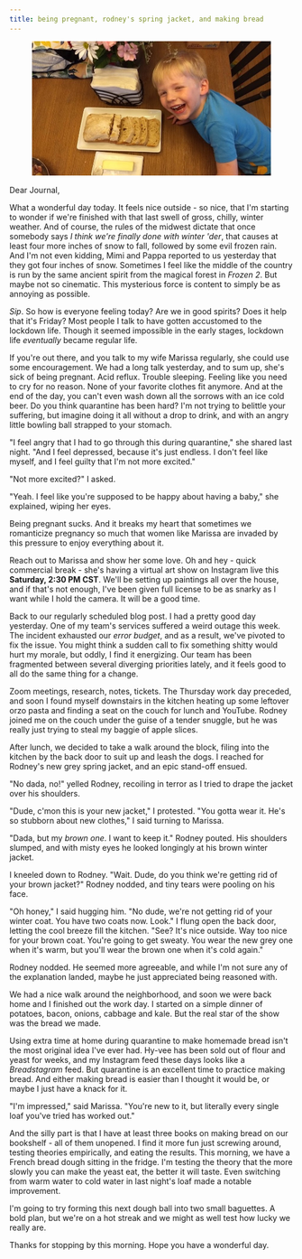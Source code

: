 ```yaml
---
title: being pregnant, rodney's spring jacket, and making bread
---
```


<figure>
  <a href="/images/banners/2020-04-17.jpg">
    <img alt="banner" src="/images/banners/2020-04-17.jpg"/>
  </a>
</figure>

Dear Journal,

What a wonderful day today.  It feels nice outside - so nice, that I'm
starting to wonder if we're finished with that last swell of gross,
chilly, winter weather.  And of course, the rules of the midwest
dictate that once somebody says _I think we're finally done with
winter 'der_, that causes at least four more inches of snow to fall,
followed by some evil frozen rain.  And I'm not even kidding, Mimi and
Pappa reported to us yesterday that they got four inches of snow.
Sometimes I feel like the middle of the country is run by the same
ancient spirit from the magical forest in _Frozen 2_.  But maybe not
so cinematic.  This mysterious force is content to simply be as
annoying as possible.

_Sip_.  So how is everyone feeling today?  Are we in good spirits?
Does it help that it's Friday?  Most people I talk to have gotten
accustomed to the lockdown life.  Though it seemed impossible in the
early stages, lockdown life _eventually_ became regular life.

If you're out there, and you talk to my wife Marissa regularly, she
could use some encouragement.  We had a long talk yesterday, and to
sum up, she's sick of being pregnant.  Acid reflux.  Trouble sleeping.
Feeling like you need to cry for no reason.  None of your favorite
clothes fit anymore.  And at the end of the day, you can't even wash
down all the sorrows with an ice cold beer.  Do you think quarantine
has been hard?  I'm not trying to belittle your suffering, but imagine
doing it all without a drop to drink, and with an angry little bowling
ball strapped to your stomach.

"I feel angry that I had to go through this during quarantine," she
shared last night.  "And I feel depressed, because it's just endless.
I don't feel like myself, and I feel guilty that I'm not more
excited."

"Not more excited?" I asked.

"Yeah.  I feel like you're supposed to be happy about having a baby,"
she explained, wiping her eyes.

Being pregnant sucks.  And it breaks my heart that sometimes we
romanticize pregnancy so much that women like Marissa are invaded by
this pressure to enjoy everything about it.

Reach out to Marissa and show her some love.  Oh and hey - quick
commercial break - she's having a virtual art show on Instagram live
this **Saturday, 2:30 PM CST**.  We'll be setting up paintings all
over the house, and if that's not enough, I've been given full license
to be as snarky as I want while I hold the camera.  It will be a good
time.

Back to our regularly scheduled blog post.  I had a pretty good day
yesterday.  One of my team's services suffered a weird outage this
week.  The incident exhausted our _error budget_, and as a result,
we've pivoted to fix the issue.  You might think a sudden call to fix
something shitty would hurt my morale, but oddly, I find it
energizing.  Our team has been fragmented between several diverging
priorities lately, and it feels good to all do the same thing for a
change.

Zoom meetings, research, notes, tickets.  The Thursday work day
preceded, and soon I found myself downstairs in the kitchen heating up
some leftover orzo pasta and finding a seat on the couch for lunch and
YouTube.  Rodney joined me on the couch under the guise of a tender
snuggle, but he was really just trying to steal my baggie of apple
slices.

After lunch, we decided to take a walk around the block, filing into
the kitchen by the back door to suit up and leash the dogs.  I reached
for Rodney's new grey spring jacket, and an epic stand-off ensued.

"No dada, no!" yelled Rodney, recoiling in terror as I tried to drape
the jacket over his shoulders.

"Dude, c'mon this is your new jacket," I protested.  "You gotta wear
it.  He's so stubborn about new clothes," I said turning to Marissa.

"Dada, but my _brown one_.  I want to keep it."  Rodney pouted.  His
shoulders slumped, and with misty eyes he looked longingly at his
brown winter jacket.

I kneeled down to Rodney.  "Wait.  Dude, do you think we're getting
rid of your brown jacket?"  Rodney nodded, and tiny tears were pooling
on his face.

"Oh honey," I said hugging him.  "No dude, we're not getting rid of
your winter coat.  You have two coats now.  Look."  I flung open the
back door, letting the cool breeze fill the kitchen.  "See?  It's nice
outside.  Way too nice for your brown coat.  You're going to get
sweaty.  You wear the new grey one when it's warm, but you'll wear the
brown one when it's cold again."

Rodney nodded.  He seemed more agreeable, and while I'm not sure any
of the explanation landed, maybe he just appreciated being reasoned
with.

We had a nice walk around the neighborhood, and soon we were back home
and I finished out the work day.  I started on a simple dinner of
potatoes, bacon, onions, cabbage and kale.  But the real star of the
show was the bread we made.

Using extra time at home during quarantine to make homemade bread
isn't the most original idea I've ever had.  Hy-vee has been sold out
of flour and yeast for weeks, and my Instagram feed these days looks
like a _Breadstagram_ feed.  But quarantine is an excellent time to
practice making bread.  And either making bread is easier than I
thought it would be, or maybe I just have a knack for it.

"I'm impressed," said Marissa.  "You're new to it, but literally every
single loaf you've tried has worked out."

And the silly part is that I have at least three books on making bread
on our bookshelf - all of them unopened.  I find it more fun just
screwing around, testing theories empirically, and eating the results.
This morning, we have a French bread dough sitting in the fridge.  I'm
testing the theory that the more slowly you can make the yeast eat,
the better it will taste.  Even switching from warm water to cold
water in last night's loaf made a notable improvement.

I'm going to try forming this next dough ball into two small
baguettes.  A bold plan, but we're on a hot streak and we might as
well test how lucky we really are.

Thanks for stopping by this morning.  Hope you have a wonderful day.
